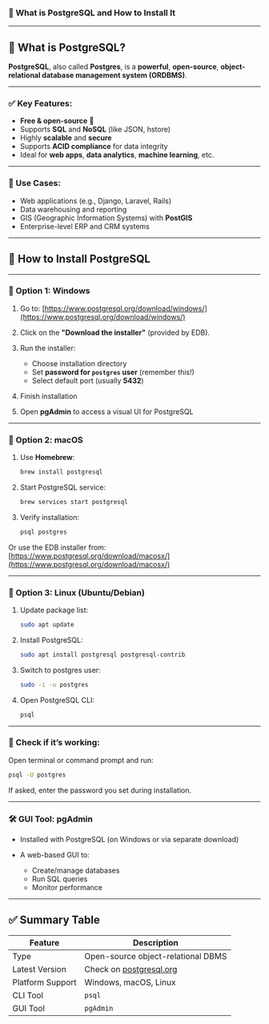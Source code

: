 ### 🐘 What is **PostgreSQL** and How to **Install** It

---

## 🔹 What is **PostgreSQL**?

**PostgreSQL**, also called **Postgres**, is a **powerful**, **open-source**, **object-relational database management system (ORDBMS)**.

---

### ✅ Key Features:

* **Free & open-source** 💸
* Supports **SQL** and **NoSQL** (like JSON, hstore)
* Highly **scalable** and **secure**
* Supports **ACID compliance** for data integrity
* Ideal for **web apps**, **data analytics**, **machine learning**, etc.

---

### 📌 Use Cases:

* Web applications (e.g., Django, Laravel, Rails)
* Data warehousing and reporting
* GIS (Geographic Information Systems) with **PostGIS**
* Enterprise-level ERP and CRM systems

---

## 🔧 How to **Install PostgreSQL**

---

### 🔹 Option 1: **Windows**

1. Go to: [https://www.postgresql.org/download/windows/](https://www.postgresql.org/download/windows/)
2. Click on the **"Download the installer"** (provided by EDB).
3. Run the installer:

   * Choose installation directory
   * Set **password for `postgres` user** (remember this!)
   * Select default port (usually **5432**)
4. Finish installation
5. Open **pgAdmin** to access a visual UI for PostgreSQL

---

### 🔹 Option 2: **macOS**

1. Use **Homebrew**:

   ```bash
   brew install postgresql
   ```
2. Start PostgreSQL service:

   ```bash
   brew services start postgresql
   ```
3. Verify installation:

   ```bash
   psql postgres
   ```

Or use the EDB installer from: [https://www.postgresql.org/download/macosx/](https://www.postgresql.org/download/macosx/)

---

### 🔹 Option 3: **Linux (Ubuntu/Debian)**

1. Update package list:

   ```bash
   sudo apt update
   ```
2. Install PostgreSQL:

   ```bash
   sudo apt install postgresql postgresql-contrib
   ```
3. Switch to postgres user:

   ```bash
   sudo -i -u postgres
   ```
4. Open PostgreSQL CLI:

   ```bash
   psql
   ```

---

### 🧪 Check if it’s working:

Open terminal or command prompt and run:

```bash
psql -U postgres
```

If asked, enter the password you set during installation.

---

### 🛠️ GUI Tool: **pgAdmin**

* Installed with PostgreSQL (on Windows or via separate download)
* A web-based GUI to:

  * Create/manage databases
  * Run SQL queries
  * Monitor performance

---

## ✅ Summary Table

| Feature          | Description                                           |
| ---------------- | ----------------------------------------------------- |
| Type             | Open-source object-relational DBMS                    |
| Latest Version   | Check on [postgresql.org](https://www.postgresql.org) |
| Platform Support | Windows, macOS, Linux                                 |
| CLI Tool         | `psql`                                                |
| GUI Tool         | `pgAdmin`                                             |

